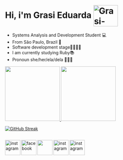 # Hi, i'm Grasi Eduarda <img align="center" alt="Grasi-Flutter" height="70" width="80" src="https://media2.giphy.com/media/3oKIPyD5zyOZD0SGM8/giphy.gif?cid=790b7611259ae4872ed307fef1fe9b322828cc61f6170ddf&rid=giphy.gif&ct=s">

- Systems Analysis and Development Student 💻
- From São Paulo, Brazil 🌴
- Software development stage👩🏼‍💻💜
- I am currently studying Ruby📚
- Pronoun she/her/ela/dela 👩🏼‍🎓



 <a href="https://github.com/grasi-dot">
 <img height="180em" src="https://github-readme-stats.vercel.app/api?username=grasi-dot&show_icons=true&theme=outrun&include_all_commits=true&count_private=true"/>
 <img height="180em" src="https://github-readme-stats.vercel.app/api/top-langs/?username=grasi-dot&layout=compact&langs_count=7&theme=outrun"/>

 
 
 
 
 
 
 
 
 
 [![GitHub Streak](https://github-readme-streak-stats.herokuapp.com/?user=grasi-dot)](https://git.io/streak-stats)
 
 
 
 
 
 
 
 
 
   ##
 
<div>
 <a href="https://www.instagram.com/grasi_eduarda_/">
     <img align="left" width="50px" src="https://cdn-icons.flaticon.com/png/128/3955/premium/3955024.png?token=exp=1644616260~hmac=2f73fe5b615340e3b7e867341b09377f"  alt="instagram" style="vertical-align:top target="_blank"">
 </a> 

 <a href="https://www.facebook.com/profile.php?id=100009196117451">
     <img align="left" width="50px" src="https://cdn-icons-png.flaticon.com/128/145/145802.png" alt="facebook" style="vertical-align:top;">
 </a>  

 <a href="https://twitter.com/GrasielaEduard1">
     <img align="left" width="50px" src="https://cdn-icons.flaticon.com/png/128/4494/premium/4494477.png?token=exp=1644616260~hmac=1aea853aa270f377f10bafb425a637ac" style="vertical-align:top;">
 </a> 

 <a href="https://www.linkedin.com/in/grasi-eduardaads/">
     <img align="left" width="50px" src="https://cdn-icons.flaticon.com/png/128/4494/premium/4494497.png?token=exp=1644616260~hmac=66379a37254c08d04644f463acec22ac"  alt="instagram" style="vertical-align:top;">
 </a> 

 <a href="mailto:grasieduarda775@gmail.com">
     <img align="left" width="50px" src="https://cdn-icons.flaticon.com/png/128/720/premium/720277.png?token=exp=1644617318~hmac=63958cd86c125042e47bcb959ceecef1"  alt="instagram" style="vertical-align:top;">
 </a> 
</div>
